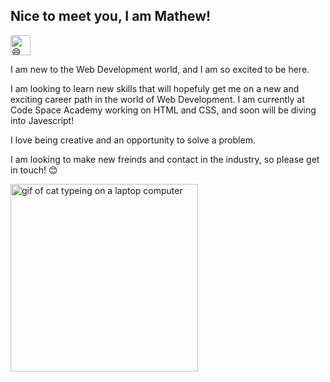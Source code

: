## Nice to meet you, I am Mathew!  <picture> <source srcset="https://fonts.gstatic.com/s/e/notoemoji/latest/1f604/512.webp" type="image/webp">
  <img src="https://fonts.gstatic.com/s/e/notoemoji/latest/1f604/512.gif" alt="😄" width="32" height="32">
</picture> 

I am new to the Web Development world, and I am so excited to be here. 

I am looking to learn new skills that will hopefuly get me on a new and exciting career path in the world of Web Development. I am currently at Code Space Academy working on HTML and CSS, and soon will be diving into Javescript! 


I love being creative and an opportunity to solve a problem.

I am looking to make new freinds and contact in the industry, so please get in touch! 😊

<img src="https://media.giphy.com/media/v1.Y2lkPTc5MGI3NjExaXdub3FtNHcwdHM2cHVteDRyaDk4ejA3bXR3c3l4aTUzNjJnNmV0bCZlcD12MV9naWZzX3NlYXJjaCZjdD1n/JIX9t2j0ZTN9S/giphy.gif" width="300px" alt="gif of cat typeing on a laptop computer"/>

<!--
**Mathew-Ritchie/Mathew-Ritchie** is a ✨ _special_ ✨ repository because its `README.md` (this file) appears on your GitHub profile.

Here are some ideas to get you started:

- 🔭 I’m currently working on ...
- 🌱 I’m currently learning ...
- 👯 I’m looking to collaborate on ...
- 🤔 I’m looking for help with ...
- 💬 Ask me about ...
- 📫 How to reach me: ...
- 😄 Pronouns: ...
- ⚡ Fun fact: ...
-->

